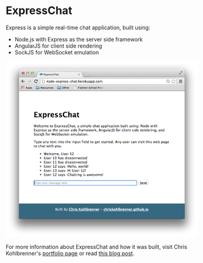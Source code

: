 ExpressChat
============
Express is a simple real-time chat application, built using:
 - Node.js with Express as the server side framework
 - AngularJS for client side rendering
 - SockJS for WebSocket emulation
 
[![](/public/images/expresschat-screenshot.png "ExpressChat")](http://node-express-chat.herokuapp.com/)

For more information about ExpressChat and how it was built, visit Chris Kohlbrenner's [portfolio page](https://chriskohlbrenner.github.io/portfolio/) or read [this blog post](#).
